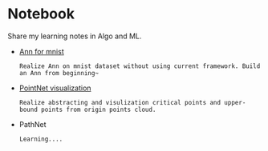 # Notebook
Share my learning notes in Algo and ML.

* [Ann for mnist](https://github.com/Wind-Wing/ANN-for-mnist/blob/master/README.md)

      Realize Ann on mnist dataset without using current framework. Build an Ann from beginning~

* [PointNet visualization](https://github.com/Wind-Wing/pointnet/blob/master/visualization_report.pdf)

      Realize abstracting and visulization critical points and upper-bound points from origin points cloud. 

* PathNet

      Learning....
